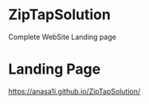 # ZipTapSolution
Complete WebSite Landing page
# Landing Page
https://anasa1i.github.io/ZipTapSolution/
